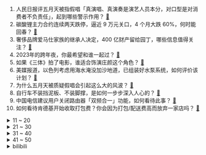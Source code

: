 1. 人民日报评五月天被指假唱「真演唱、真演奏是演艺人员本分，对口型是对消费者不负责任」，起到哪些警示作用？ [:link:](https://www.zhihu.com/question/633426944)
2. 碳酸锂主力合约连续两天跌停，逼近 9 万元关口，4 个月大跌 60%，何时能回春？ [:link:](https://www.zhihu.com/question/633385961)
3. 奢侈品牌爱马仕家族的继承人决定，400 亿财产留给园丁，哪些信息值得关注？ [:link:](https://www.zhihu.com/question/633474895)
4. 2023年的跨年夜，你最希望和谁一起过？ [:link:](https://www.zhihu.com/question/633121069)
5. 如果《三体》拍了电影，谁适合饰演庄颜这个角色？ [:link:](https://www.zhihu.com/question/314658553)
6. 美媒报道，以色列考虑用海水淹没加沙地道，已组装好水泵系统，如何评价该计划？ [:link:](https://www.zhihu.com/question/633391682)
7. 为什么五月天被质疑假唱会引起这么大的风波？ [:link:](https://www.zhihu.com/question/633315420)
8. 自行车不装挡泥板、不装脚撑，是如何一步步深入人心的？ [:link:](https://www.zhihu.com/question/632442882)
9. 中国电信建议用户关闭路由器「双频合一」功能，如何看待此事？ [:link:](https://www.zhihu.com/question/633317254)
10. 如何看待肯德基开始收取打包费？你会因为打包/配送费高而放弃一家店吗？ [:link:](https://www.zhihu.com/question/633217629)
<details>
<summary>11 ~ 20</summary>

11. 车辆工程大一在读，对未来感到迷茫怎么办? [:link:](https://www.zhihu.com/question/622105509)
12. 有了PS5后你们还玩steam游戏吗？ [:link:](https://www.zhihu.com/question/631955843)
13. 有哪些演唱会毋庸置疑真唱的歌手？ [:link:](https://www.zhihu.com/question/633314234)
14. 「2.2 亿彩票大奖」已有一人领取部分奖金，江西福彩再回应「网传截图属实」，哪些信息值得关注？ [:link:](https://www.zhihu.com/question/633396056)
15. 义乌倡议居民保持 10 天以上存粮，官方回应「每年常规工作，勿过度解读」，还有哪些信息值得关注? [:link:](https://www.zhihu.com/question/633230654)
16. 存款利息走低，支付宝上 3.0% 的增额寿是普通人理财的好选择吗？ [:link:](https://www.zhihu.com/question/633355026)
17. 澳大利亚首次正式加入美日联合军演，这透露了哪些信息？ [:link:](https://www.zhihu.com/question/633409874)
18. 如何看待24国考的逻辑推理题出现争议？为什么很多人在BC之间争论? [:link:](https://www.zhihu.com/question/633127000)
19. 为什么始祖尤弥尔得到巨人之力还会去做奴隶？ [:link:](https://www.zhihu.com/question/442261622)
20. 美国政府被曝利用「不成文规则」，强迫企业在新加坡而非香港注册，如何评价？能否减少所谓对华供应链依赖？ [:link:](https://www.zhihu.com/question/633190732)
</details>
<details>
<summary>21 ~ 30</summary>

21. 真正的近代军队起源是古斯塔夫二世军事改革还是法国大革命后用民族主义武装的军队? [:link:](https://www.zhihu.com/question/502830858)
22. 金价狂飙，前三季度各国央行豪买 800 吨黄金，部分品牌黄金饰品 630 元每克创新高，还值得入手吗？ [:link:](https://www.zhihu.com/question/633351596)
23. 2023年，来到35岁的职人，焦虑是减轻还是越来越重了？ [:link:](https://www.zhihu.com/question/631330187)
24. 《GTA 6》发布首支预告片，并宣布计划于 2025 年发售，通过预告片能看到本作哪些变化？ [:link:](https://www.zhihu.com/question/633336170)
25. 2023年一建成绩已经在今天早上9点多公布，你考得怎样？ [:link:](https://www.zhihu.com/question/633344045)
26. 2023对你来说，有没有特别的意义，是怎样特殊的存在？ [:link:](https://www.zhihu.com/question/633294447)
27. 你在哪一个瞬间突然意识到，自己和宠物已经建立了深厚的感情？ [:link:](https://www.zhihu.com/question/632807352)
28. 《全职高手》中为什么要设置唐柔承诺一挑三后又违约的情节？ [:link:](https://www.zhihu.com/question/54319525)
29. 月薪 3000 可以养猫吗？一个月大概多少支出？ [:link:](https://www.zhihu.com/question/630690603)
30. 有哪些是你考上公务员后才知道的事？ [:link:](https://www.zhihu.com/question/457887202)
</details>
<details>
<summary>31 ~ 40</summary>

31. 古装剧《一念关山》中有哪些槽点？ [:link:](https://www.zhihu.com/question/633104393)
32. 2023年你新学会的人生道理是什么，能不能和大家分享一二？ [:link:](https://www.zhihu.com/question/633360325)
33. 业内人士称演唱会假唱并不常见，如何鉴定演唱会是否有假唱？ [:link:](https://www.zhihu.com/question/633239535)
34. 瑞幸起诉「山寨瑞幸」商标侵权案，以败诉收场，哪些信息值得关注？ [:link:](https://www.zhihu.com/question/633214374)
35. 假如你穿越到赤壁，给曹刘孙做谋士，会如何避坑最后一统十三州？ [:link:](https://www.zhihu.com/question/632684280)
36. 宠物猫可以一辈子养在笼子里，只每天一小段时间放出来玩耍吗？ [:link:](https://www.zhihu.com/question/631826128)
37. 手机上的潜望式长焦镜头到底是实用还是噱头？轻薄就不能拥有长续航？ [:link:](https://www.zhihu.com/question/633364994)
38. 比特币重回 4 万美元，市值已超伯克希尔和 Meta，哪些因素助推比特币上涨？后续走势如何？ [:link:](https://www.zhihu.com/question/633458975)
39. 国家新闻出版署发布 11 月国产网络游戏审批信息，共 87 款游戏获批，你最期待哪款游戏？ [:link:](https://www.zhihu.com/question/633255565)
40. 天津海河的正源，到底在什么位置？ [:link:](https://www.zhihu.com/question/445402890)
</details>
<details>
<summary>41 ~ 50</summary>

41. 如果一生只能玩一个游戏，你会选择玩哪个游戏？ [:link:](https://www.zhihu.com/question/627359788)
42. 12 月 5 日沪指再度失守 3000 点，消费股逆势活跃，超 4600 股下跌，如何看待今日行情？ [:link:](https://www.zhihu.com/question/633345278)
43. 扎克伯格 11 月卖出超 58 万股Meta 股票，套现近2亿美元，两年来首次抛售，哪些信息值得关注？ [:link:](https://www.zhihu.com/question/633339940)
44. 来到2023年终，你涨薪了吗？努力工作就能涨工资吗？ [:link:](https://www.zhihu.com/question/631330198)
45. 2023 年了，你在《原神》中印象最深刻的回忆是什么？ [:link:](https://www.zhihu.com/question/633411381)
46. 马上去念CS PhD了，想补数学课有什么建议？ [:link:](https://www.zhihu.com/question/631954972)
47. 业余运动者们，2023 年你的技能水平是否有提升，哪些因素影响了你的运动生活？ [:link:](https://www.zhihu.com/question/633293015)
48. 2023年，你有没有什么读过的印象深刻的书给大家分享一下？ [:link:](https://www.zhihu.com/question/633477105)
49. 下班了只想一个人独处 有问题吗? [:link:](https://www.zhihu.com/question/633286274)
50. 2023 年，你和宠物有哪些值得纪念的「大事记」？ [:link:](https://www.zhihu.com/question/632992713)
</details><details>
<summary>bilibili</summary>

</details>